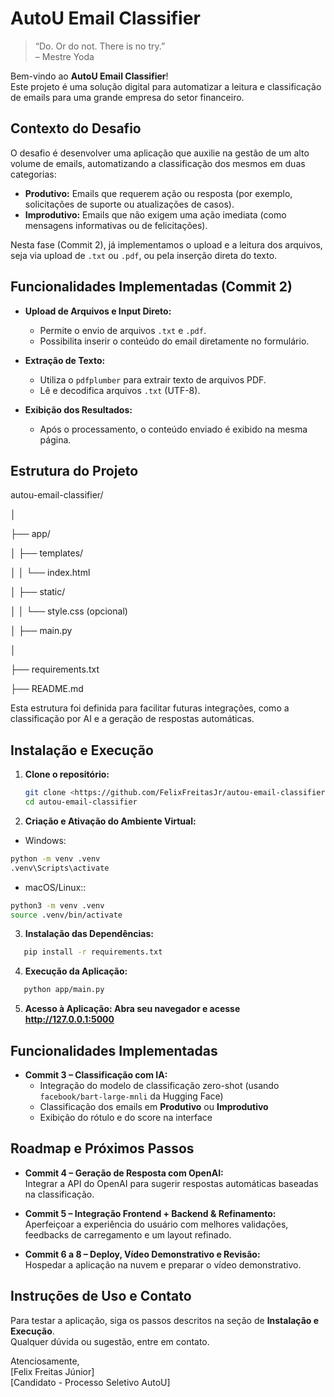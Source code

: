 # AutoU Email Classifier

> “Do. Or do not. There is no try.”  
> – Mestre Yoda

Bem-vindo ao **AutoU Email Classifier**!  
Este projeto é uma solução digital para automatizar a leitura e classificação de emails para uma grande empresa do setor financeiro.

## Contexto do Desafio

O desafio é desenvolver uma aplicação que auxilie na gestão de um alto volume de emails, automatizando a classificação dos mesmos em duas categorias:

- **Produtivo:** Emails que requerem ação ou resposta (por exemplo, solicitações de suporte ou atualizações de casos).
- **Improdutivo:** Emails que não exigem uma ação imediata (como mensagens informativas ou de felicitações).

Nesta fase (Commit 2), já implementamos o upload e a leitura dos arquivos, seja via upload de `.txt` ou `.pdf`, ou pela inserção direta do texto.

## Funcionalidades Implementadas (Commit 2)

- **Upload de Arquivos e Input Direto:**  
  - Permite o envio de arquivos `.txt` e `.pdf`.
  - Possibilita inserir o conteúdo do email diretamente no formulário.

- **Extração de Texto:**  
  - Utiliza o `pdfplumber` para extrair texto de arquivos PDF.
  - Lê e decodifica arquivos `.txt` (UTF-8).

- **Exibição dos Resultados:**  
  - Após o processamento, o conteúdo enviado é exibido na mesma página.

## Estrutura do Projeto

autou-email-classifier/

│

├── app/

│   ├── templates/

│   │   └── index.html

│   ├── static/

│   │   └── style.css 
(opcional)

│   ├── main.py

│

├── requirements.txt

├── README.md


Esta estrutura foi definida para facilitar futuras integrações, como a classificação por AI e a geração de respostas automáticas.

## Instalação e Execução

1. **Clone o repositório:**
   ```bash
   git clone <https://github.com/FelixFreitasJr/autou-email-classifier.git>
   cd autou-email-classifier 

2. **Criação e Ativação do Ambiente Virtual:**

- Windows:
```bash
python -m venv .venv
.venv\Scripts\activate
```

- macOS/Linux::
```bash
python3 -m venv .venv
source .venv/bin/activate
```

3. **Instalação das Dependências:**
```bash
   pip install -r requirements.txt 
```

4. **Execução da Aplicação:**
```bash
   python app/main.py 
```

5. **Acesso à Aplicação: Abra seu navegador e acesse http://127.0.0.1:5000**

## Funcionalidades Implementadas


- **Commit 3 – Classificação com IA:**
  - Integração do modelo de classificação zero-shot (usando `facebook/bart-large-mnli` da Hugging Face)
  - Classificação dos emails em **Produtivo** ou **Improdutivo**
  - Exibição do rótulo e do score na interface


## Roadmap e Próximos Passos

- **Commit 4 – Geração de Resposta com OpenAI:**  
  Integrar a API do OpenAI para sugerir respostas automáticas baseadas na classificação.

- **Commit 5 – Integração Frontend + Backend & Refinamento:**  
  Aperfeiçoar a experiência do usuário com melhores validações, feedbacks de carregamento e um layout refinado.

- **Commit 6 a 8 – Deploy, Vídeo Demonstrativo e Revisão:**  
  Hospedar a aplicação na nuvem e preparar o vídeo demonstrativo.


## Instruções de Uso e Contato

Para testar a aplicação, siga os passos descritos na seção de **Instalação e Execução**.  
Qualquer dúvida ou sugestão, entre em contato.

Atenciosamente,  
[Felix Freitas Júnior]  
[Candidato - Processo Seletivo AutoU]

